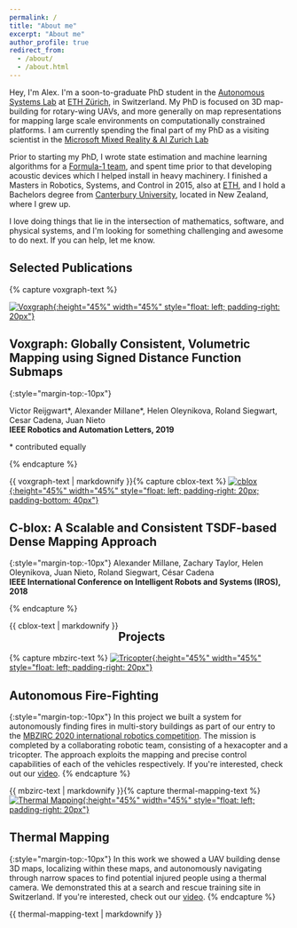 ```yaml
---
permalink: /
title: "About me"
excerpt: "About me"
author_profile: true
redirect_from: 
  - /about/
  - /about.html
---
```


Hey, I'm Alex. I'm a soon-to-graduate PhD student in the [Autonomous Systems Lab](https://asl.ethz.ch/ "Autonomous Systems Lab") at [ETH Zürich](https://ethz.ch/en "ETH Zürich"), in Switzerland. My PhD is focused on 3D map-building for rotary-wing UAVs, and more generally on map representations for mapping large scale environments on computationally constrained platforms. I am currently spending the final part of my PhD as a visiting scientist in the [Microsoft Mixed Reality & AI Zurich Lab](https://www.sauber-group.com/ "https://www.microsoft.com/en-us/research/lab/mixed-reality-ai-zurich/")

Prior to starting my PhD, I wrote state estimation and machine learning algorithms for a [Formula-1 team](https://www.sauber-group.com/ "Formula-1 team"), and spent time prior to that developing acoustic devices which I helped install in heavy machinery. I finished a Masters in Robotics, Systems, and Control in 2015, also at [ETH](https://ethz.ch/en "ETH Zürich"), and I hold a Bachelors degree from [Canterbury University](https://www.canterbury.ac.nz/ "Canterbury University"), located in New Zealand, where I grew up.

I love doing things that lie in the intersection of mathematics, software, and physical systems, and I'm looking for something challenging and awesome to do next. If you can help, let me know.

## Selected Publications

{% capture voxgraph-text %}
<!-- [![Voxgraph](/images/voxgraph_fast.gif){:height="45%" width="45%" style="float: left; padding-right: 20px"}](https://www.youtube.com/watch?v=N9p1_Fkxxro) -->
[![Voxgraph](/images/voxgraph_fast.gif){:height="45%" width="45%" style="float: left; padding-right: 20px"}](/resume)
## Voxgraph: Globally Consistent, Volumetric Mapping using Signed Distance Function Submaps
{:style="margin-top:-10px"}

Victor Reijgwart\*, Alexander Millane\*, Helen Oleynikova, Roland Siegwart, Cesar Cadena, Juan Nieto   
**IEEE Robotics and Automation Letters, 2019**

\* contributed equally

{% endcapture %}

<div class="notice--primary" style="float: left">
  {{ voxgraph-text | markdownify }}
</div>

{% capture cblox-text %}
[![cblox](/images/machine_hall_rotate_combined.gif){:height="45%" width="45%" style="float: left; padding-right: 20px; padding-bottom: 40px"}](https://www.youtube.com/watch?v=N9p1_Fkxxro)
## C-blox: A Scalable and Consistent TSDF-based Dense Mapping Approach
{:style="margin-top:-10px"}
Alexander Millane, Zachary Taylor, Helen Oleynikova, Juan Nieto, Roland Siegwart, César Cadena   
**IEEE International Conference on Intelligent Robots and Systems (IROS), 2018**

{% endcapture %}

<div class="notice--primary" style="float: left">
  {{ cblox-text | markdownify }}
</div>


## Projects

{% capture mbzirc-text %}
[![Tricopter](/images/mbzirc_2020_voliro_t_crop.gif){:height="45%" width="45%" style="float: left; padding-right: 20px"}](https://www.youtube.com/watch?v=QB1Cw2m6Yh8)
## Autonomous Fire-Fighting
{:style="margin-top:-10px"}
In this project we built a system for autonomously finding fires in multi-story buildings as part of our entry to the [MBZIRC 2020 international robotics competition](https://www.mbzirc.com/ "MBZIRC"). The mission is completed by a collaborating robotic team, consisting of a hexacopter and a tricopter. The approach exploits the mapping and precise control capabilities of each of the vehicles respectively. If you're interested, check out our [video](https://www.youtube.com/watch?v=QB1Cw2m6Yh8 "Autonomous Firefighting").
{% endcapture %}

<div class="notice--primary" style="float: left">
  {{ mbzirc-text | markdownify }}
</div>

{% capture thermal-mapping-text %}
[![Thermal Mapping](/images/thermal_mapping.gif){:height="45%" width="45%" style="float: left; padding-right: 20px"}](https://www.youtube.com/watch?v=49WiPHkkhBw)
## Thermal Mapping
{:style="margin-top:-10px"}
In this work we showed a UAV building dense 3D maps, localizing within these maps, and autonomously navigating through narrow spaces to find potential injured people using a thermal camera. We demonstrated this at a search and rescue training site in Switzerland. If you're interested, check out our [video](https://www.youtube.com/watch?v=49WiPHkkhBw "Thermal Mapping").
{% endcapture %}

<div class="notice--primary" style="float: left">
  {{ thermal-mapping-text | markdownify }}
</div>


<!-- 
This is the front page of a website that is powered by the [academicpages template](https://github.com/academicpages/academicpages.github.io) and hosted on GitHub pages. [GitHub pages](https://pages.github.com) is a free service in which websites are built and hosted from code and data stored in a GitHub repository, automatically updating when a new commit is made to the respository. This template was forked from the [Minimal Mistakes Jekyll Theme](https://mmistakes.github.io/minimal-mistakes/) created by Michael Rose, and then extended to support the kinds of content that academics have: publications, talks, teaching, a portfolio, blog posts, and a dynamically-generated CV. You can fork [this repository](https://github.com/academicpages/academicpages.github.io) right now, modify the configuration and markdown files, add your own PDFs and other content, and have your own site for free, with no ads! An older version of this template powers my own personal website at [stuartgeiger.com](http://stuartgeiger.com), which uses [this Github repository](https://github.com/staeiou/staeiou.github.io).

A data-driven personal website
======
Like many other Jekyll-based GitHub Pages templates, academicpages makes you separate the website's content from its form. The content & metadata of your website are in structured markdown files, while various other files constitute the theme, specifying how to transform that content & metadata into HTML pages. You keep these various markdown (.md), YAML (.yml), HTML, and CSS files in a public GitHub repository. Each time you commit and push an update to the repository, the [GitHub pages](https://pages.github.com/) service creates static HTML pages based on these files, which are hosted on GitHub's servers free of charge.

Many of the features of dynamic content management systems (like Wordpress) can be achieved in this fashion, using a fraction of the computational resources and with far less vulnerability to hacking and DDoSing. You can also modify the theme to your heart's content without touching the content of your site. If you get to a point where you've broken something in Jekyll/HTML/CSS beyond repair, your markdown files describing your talks, publications, etc. are safe. You can rollback the changes or even delete the repository and start over -- just be sure to save the markdown files! Finally, you can also write scripts that process the structured data on the site, such as [this one](https://github.com/academicpages/academicpages.github.io/blob/master/talkmap.ipynb) that analyzes metadata in pages about talks to display [a map of every location you've given a talk](https://academicpages.github.io/talkmap.html).

Getting started
======
1. Register a GitHub account if you don't have one and confirm your e-mail (required!)
1. Fork [this repository](https://github.com/academicpages/academicpages.github.io) by clicking the "fork" button in the top right. 
1. Go to the repository's settings (rightmost item in the tabs that start with "Code", should be below "Unwatch"). Rename the repository "[your GitHub username].github.io", which will also be your website's URL.
1. Set site-wide configuration and create content & metadata (see below -- also see [this set of diffs](http://archive.is/3TPas) showing what files were changed to set up [an example site](https://getorg-testacct.github.io) for a user with the username "getorg-testacct")
1. Upload any files (like PDFs, .zip files, etc.) to the files/ directory. They will appear at https://[your GitHub username].github.io/files/example.pdf.  
1. Check status by going to the repository settings, in the "GitHub pages" section

Site-wide configuration
------
The main configuration file for the site is in the base directory in [_config.yml](https://github.com/academicpages/academicpages.github.io/blob/master/_config.yml), which defines the content in the sidebars and other site-wide features. You will need to replace the default variables with ones about yourself and your site's github repository. The configuration file for the top menu is in [_data/navigation.yml](https://github.com/academicpages/academicpages.github.io/blob/master/_data/navigation.yml). For example, if you don't have a portfolio or blog posts, you can remove those items from that navigation.yml file to remove them from the header. 

Create content & metadata
------
For site content, there is one markdown file for each type of content, which are stored in directories like _publications, _talks, _posts, _teaching, or _pages. For example, each talk is a markdown file in the [_talks directory](https://github.com/academicpages/academicpages.github.io/tree/master/_talks). At the top of each markdown file is structured data in YAML about the talk, which the theme will parse to do lots of cool stuff. The same structured data about a talk is used to generate the list of talks on the [Talks page](https://academicpages.github.io/talks), each [individual page](https://academicpages.github.io/talks/2012-03-01-talk-1) for specific talks, the talks section for the [CV page](https://academicpages.github.io/cv), and the [map of places you've given a talk](https://academicpages.github.io/talkmap.html) (if you run this [python file](https://github.com/academicpages/academicpages.github.io/blob/master/talkmap.py) or [Jupyter notebook](https://github.com/academicpages/academicpages.github.io/blob/master/talkmap.ipynb), which creates the HTML for the map based on the contents of the _talks directory).

**Markdown generator**

I have also created [a set of Jupyter notebooks](https://github.com/academicpages/academicpages.github.io/tree/master/markdown_generator
) that converts a CSV containing structured data about talks or presentations into individual markdown files that will be properly formatted for the academicpages template. The sample CSVs in that directory are the ones I used to create my own personal website at stuartgeiger.com. My usual workflow is that I keep a spreadsheet of my publications and talks, then run the code in these notebooks to generate the markdown files, then commit and push them to the GitHub repository.

How to edit your site's GitHub repository
------
Many people use a git client to create files on their local computer and then push them to GitHub's servers. If you are not familiar with git, you can directly edit these configuration and markdown files directly in the github.com interface. Navigate to a file (like [this one](https://github.com/academicpages/academicpages.github.io/blob/master/_talks/2012-03-01-talk-1.md) and click the pencil icon in the top right of the content preview (to the right of the "Raw | Blame | History" buttons). You can delete a file by clicking the trashcan icon to the right of the pencil icon. You can also create new files or upload files by navigating to a directory and clicking the "Create new file" or "Upload files" buttons. 

Example: editing a markdown file for a talk
![Editing a markdown file for a talk](/images/editing-talk.png)

For more info
------
More info about configuring academicpages can be found in [the guide](https://academicpages.github.io/markdown/). The [guides for the Minimal Mistakes theme](https://mmistakes.github.io/minimal-mistakes/docs/configuration/) (which this theme was forked from) might also be helpful.
 -->